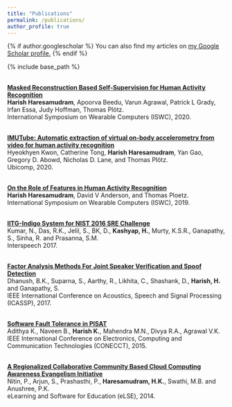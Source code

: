 ```yaml
---
title: "Publications"
permalink: /publications/
author_profile: true
---
```


{% if author.googlescholar %}
  You can also find my articles on <u><a href="{{author.googlescholar}}">my Google Scholar profile</a>.</u>
{% endif %}

{% include base_path %}

<br> <b> [Masked Reconstruction Based Self-Supervision for Human Activity Recognition](https://harkash.github.io/publication/masked-reconstruction) </b>
<br> <b>Harish Haresamudram</b>, Apoorva Beedu, Varun Agrawal, Patrick L Grady, Irfan Essa, Judy Hoffman, Thomas Plötz.
<br> International Symposium on Wearable Computers (ISWC), 2020.

<br> <b> [IMUTube: Automatic extraction of virtual on-body accelerometry from video for human activity recognition](https://harkash.github.io/publication/imutube) </b>
<br> Hyeokhyen Kwon, Catherine Tong, <b>Harish Haresamudram</b>, Yan Gao, Gregory D. Abowd, Nicholas D. Lane, and Thomas Plötz.
<br> Ubicomp, 2020.

<br> <b> [On the Role of Features in Human Activity Recognition](https://harkash.github.io/publication/on-the-role-of-features-in-har) </b>
<br> <b>Harish Haresamudram</b>, David V Anderson, and Thomas Ploetz.
<br> International Symposium on Wearable Computers (ISWC), 2019.  

<br> <b> [IITG-Indigo System for NIST 2016 SRE Challenge](https://harkash.github.io/publication/iitg-indigo-system) </b>
<br> Kumar, N., Das, R.K., Jelil, S., BK, D., <b>Kashyap, H.</b>, Murty, K.S.R., Ganapathy, S., 
Sinha, R. and Prasanna, S.M.
<br> Interspeech 2017.

<br> <b> [Factor Analysis Methods For Joint Speaker Verification and Spoof Detection](https://harkash.github.io/publication/factor_analysis_methods) </b>
<br> Dhanush, B.K., Suparna, S., Aarthy, R., Likhita, C., Shashank, D., <b>Harish, H.</b> and 
Ganapathy, S.
<br> IEEE International Conference on Acoustics, Speech and Signal Processing (ICASSP), 2017. 

<br> <b> [Software Fault Tolerance in PISAT](https://harkash.github.io/publication/pisat) </b>
<br> Adithya K., Naveen B., <b>Harish K.</b>, Mahendra M.N., Divya R.A., Agrawal V.K.
<br> IEEE International Conference on Electronics, Computing and Communication Technologies (CONECCT), 2015. 

<br> <b> [A Regionalized Collaborative Community Based Cloud Computing Awareness Evangelism Initiative
](https://harkash.github.io/publication/inoah) </b>
<br> Nitin, P., Arjun, S., Prashasthi, P., <b>Haresamudram, H.K.</b>, Swathi, M.B. and Anushree, 
P.K.
<br> eLearning and Software for Education (eLSE), 2014.